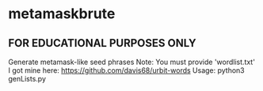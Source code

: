 # metamaskbrute
## FOR EDUCATIONAL PURPOSES ONLY
  Generate metamask-like seed phrases
  Note: You must provide 'wordlist.txt'
  I got mine here:
  https://github.com/davis68/urbit-words
  Usage: python3 genLists.py

